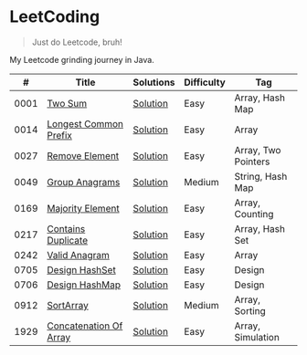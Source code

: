 # LeetCoding

> Just do Leetcode, bruh!

My Leetcode grinding journey in Java.

| #    | Title                                                                           | Solutions                                                                          | Difficulty | Tag                 |
|------|---------------------------------------------------------------------------------|------------------------------------------------------------------------------------|------------|---------------------|
| 0001 | [Two Sum](https://leetcode.com/problems/two-sum/)                               | [Solution](src/main/java/org/redquark/leetcoding/arrays/TwoSum.java)               | Easy       | Array, Hash Map     |
| 0014 | [Longest Common Prefix](https://leetcode.com/problems/longest-common-prefix/)   | [Solution](src/main/java/org/redquark/leetcoding/arrays/LongestCommonPrefix.java)  | Easy       | Array               |
| 0027 | [Remove Element](https://leetcode.com/problems/remove-element/)                 | [Solution](src/main/java/org/redquark/leetcoding/arrays/RemoveElement.java)        | Easy       | Array, Two Pointers |
| 0049 | [Group Anagrams](https://leetcode.com/problems/group-anagrams/)                 | [Solution](src/main/java/org/redquark/leetcoding/strings/GroupAnagrams.java)       | Medium     | String, Hash Map    |
| 0169 | [Majority Element](https://leetcode.com/problems/majority-element/)             | [Solution](src/main/java/org/redquark/leetcoding/arrays/MajorityElement.java)      | Easy       | Array, Counting     |
| 0217 | [Contains Duplicate](https://leetcode.com/problems/contains-duplicate/)         | [Solution](src/main/java/org/redquark/leetcoding/arrays/ContainsDuplicate.java)    | Easy       | Array, Hash Set     |
| 0242 | [Valid Anagram](https://leetcode.com/problems/valid-anagram/)                   | [Solution](src/main/java/org/redquark/leetcoding/arrays/ValidAnagram.java)         | Easy       | Array               |
| 0705 | [Design HashSet](https://leetcode.com/problems/design-hashset/)                 | [Solution](src/main/java/org/redquark/leetcoding/design/DesignHashSet.java)        | Easy       | Design              |
| 0706 | [Design HashMap](https://leetcode.com/problems/design-hashmap/)                 | [Solution](src/main/java/org/redquark/leetcoding/design/DesignHashMap.java)        | Easy       | Design              |
| 0912 | [SortArray](https://leetcode.com/problems/sort-array/)                          | [Solution](src/main/java/org/redquark/leetcoding/arrays/SortArray.java)            | Medium     | Array, Sorting      |
| 1929 | [Concatenation Of Array](https://leetcode.com/problems/concatenation-of-array/) | [Solution](src/main/java/org/redquark/leetcoding/arrays/ConcatenationOfArray.java) | Easy       | Array, Simulation   |